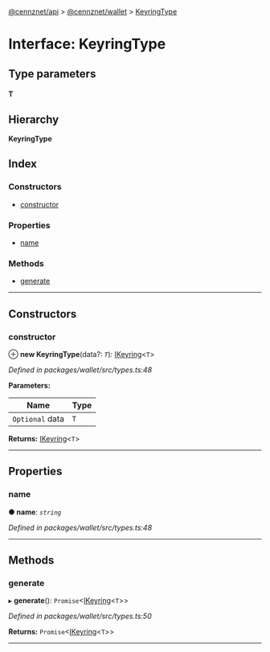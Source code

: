 [@cennznet/api](../README.md) > [@cennznet/wallet](../modules/_cennznet_wallet.md) > [KeyringType](../interfaces/_cennznet_wallet.keyringtype-1.md)

# Interface: KeyringType

## Type parameters
#### T 
## Hierarchy

**KeyringType**

## Index

### Constructors

* [constructor](_cennznet_wallet.keyringtype-1.md#constructor)

### Properties

* [name](_cennznet_wallet.keyringtype-1.md#name)

### Methods

* [generate](_cennznet_wallet.keyringtype-1.md#generate)

---

## Constructors

<a id="constructor"></a>

###  constructor

⊕ **new KeyringType**(data?: *`T`*): [IKeyring](_cennznet_wallet.ikeyring-1.md)<`T`>

*Defined in packages/wallet/src/types.ts:48*

**Parameters:**

| Name | Type |
| ------ | ------ |
| `Optional` data | `T` |

**Returns:** [IKeyring](_cennznet_wallet.ikeyring-1.md)<`T`>

___

## Properties

<a id="name"></a>

###  name

**● name**: *`string`*

*Defined in packages/wallet/src/types.ts:48*

___

## Methods

<a id="generate"></a>

###  generate

▸ **generate**(): `Promise`<[IKeyring](_cennznet_wallet.ikeyring-1.md)<`T`>>

*Defined in packages/wallet/src/types.ts:50*

**Returns:** `Promise`<[IKeyring](_cennznet_wallet.ikeyring-1.md)<`T`>>

___


